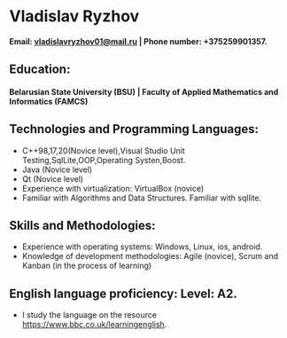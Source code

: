  # Vladislav Ryzhov

 #### Email: vladislavryzhov01@mail.ru |  Phone number: +375259901357. 

 ## Education: 

 #### Belarusian State University (BSU) | Faculty of Applied Mathematics and Informatics (FAMCS)

## Technologies and Programming Languages:
 - C++98,17,20(Novice level),Visual Studio Unit Testing,SqlLite,OOP,Operating Systen,Boost.
 - Java (Novice level)
 - Qt (Novice level)
 - Experience with virtualization: VirtualBox (novice)
 - Familiar with Algorithms and Data Structures. Familiar with sqllite.

## Skills and Methodologies:
 - Experience with operating systems: Windows, Linux, ios, android.
 - Knowledge of development methodologies: Agile (novice), Scrum and Kanban (in the process of learning)

## English language proficiency: Level: A2. 
 - I study the language on the resource https://www.bbc.co.uk/learningenglish.


